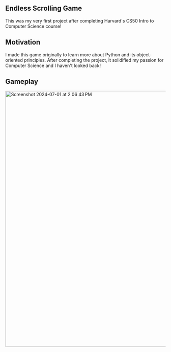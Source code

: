 ## Endless Scrolling Game
This was my very first project after completing Harvard's CS50 Intro to Computer Science course!

## Motivation
I made this game originally to learn more about Python and its object-oriented principles. After completing the project, it solidified my passion for Computer Science and I haven't looked back!

## Gameplay
<img width="800" alt="Screenshot 2024-07-01 at 2 06 43 PM" src="https://github.com/andresdanfernandez/Falling-Fish-Frenzy/assets/46586316/d9e93b58-3d48-4d1e-b0c5-d862ed4d681f">
